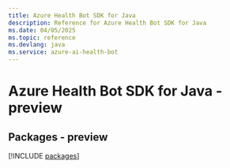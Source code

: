 ```yaml
---
title: Azure Health Bot SDK for Java
description: Reference for Azure Health Bot SDK for Java
ms.date: 04/05/2025
ms.topic: reference
ms.devlang: java
ms.service: azure-ai-health-bot
---
```

# Azure Health Bot SDK for Java - preview
## Packages - preview
[!INCLUDE [packages](health-bot-index.md)]